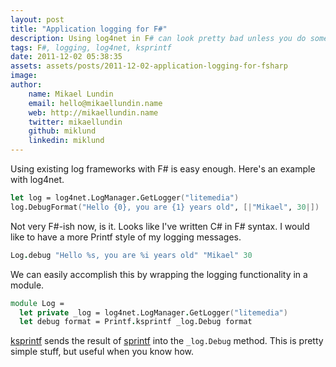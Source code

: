```yaml
---
layout: post
title: "Application logging for F#"
description: Using log4net in F# can look pretty bad unless you do something about it and create nice wrapper functions.
tags: F#, logging, log4net, ksprintf
date: 2011-12-02 05:38:35
assets: assets/posts/2011-12-02-application-logging-for-fsharp
image: 
author:
    name: Mikael Lundin
    email: hello@mikaellundin.name
    web: http://mikaellundin.name
    twitter: mikaellundin
    github: miklund
    linkedin: miklund
---
```


Using existing log frameworks with F# is easy enough. Here's an example with log4net.

```fsharp
let log = log4net.LogManager.GetLogger("litemedia")
log.DebugFormat("Hello {0}, you are {1} years old", [|"Mikael", 30|])
```

Not very F#-ish now, is it. Looks like I've written C# in F# syntax. I would like to have a more Printf style of my logging messages.

```fsharp
Log.debug "Hello %s, you are %i years old" "Mikael" 30
```

We can easily accomplish this by wrapping the logging functionality in a module.

```fsharp
module Log =
  let private _log = log4net.LogManager.GetLogger("litemedia")
  let debug format = Printf.ksprintf _log.Debug format
```

[ksprintf](http://msdn.microsoft.com/en-us/library/ee370231.aspx) sends the result of [sprintf](http://msdn.microsoft.com/en-us/library/ee370455.aspx) into the `_log.Debug` method. This is pretty simple stuff, but useful when you know how.

